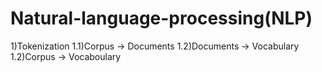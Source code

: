 ﻿# Natural-language-processing(NLP)
 1)Tokenization
  1.1)Corpus -> Documents
  1.2)Documents -> Vocabulary
  1.2)Corpus -> Vocaboulary
